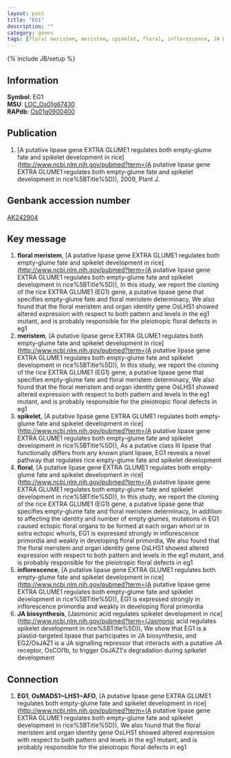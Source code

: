 ```yaml
---
layout: post
title: "EG1"
description: ""
category: genes
tags: [floral meristem, meristem, spikelet, floral, inflorescence, JA biosynthesis]
---
```

{% include JB/setup %}

## Information
__Symbol__: EG1  
__MSU__: [LOC_Os01g67430](http://rice.plantbiology.msu.edu/cgi-bin/ORF_infopage.cgi?orf=LOC_Os01g67430)  
__RAPdb__: [Os01g0900400](http://rapdb.dna.affrc.go.jp/viewer/gbrowse_details/irgsp1?name=Os01g0900400)  

## Publication
1. [A putative lipase gene EXTRA GLUME1 regulates both empty-glume fate and spikelet development in rice](http://www.ncbi.nlm.nih.gov/pubmed?term=(A putative lipase gene EXTRA GLUME1 regulates both empty-glume fate and spikelet development in rice%5BTitle%5D)), 2009, Plant J.

## Genbank accession number
[AK242904](http://www.ncbi.nlm.nih.gov/nuccore/AK242904)

## Key message
1. __floral meristem__, [A putative lipase gene EXTRA GLUME1 regulates both empty-glume fate and spikelet development in rice](http://www.ncbi.nlm.nih.gov/pubmed?term=(A putative lipase gene EXTRA GLUME1 regulates both empty-glume fate and spikelet development in rice%5BTitle%5D)),  In this study, we report the cloning of the rice EXTRA GLUME1 (EG1) gene, a putative lipase gene that specifies empty-glume fate and floral meristem determinacy, We also found that the floral meristem and organ identity gene OsLHS1 showed altered expression with respect to both pattern and levels in the eg1 mutant, and is probably responsible for the pleiotropic floral defects in eg1
2. __meristem__, [A putative lipase gene EXTRA GLUME1 regulates both empty-glume fate and spikelet development in rice](http://www.ncbi.nlm.nih.gov/pubmed?term=(A putative lipase gene EXTRA GLUME1 regulates both empty-glume fate and spikelet development in rice%5BTitle%5D)),  In this study, we report the cloning of the rice EXTRA GLUME1 (EG1) gene, a putative lipase gene that specifies empty-glume fate and floral meristem determinacy, We also found that the floral meristem and organ identity gene OsLHS1 showed altered expression with respect to both pattern and levels in the eg1 mutant, and is probably responsible for the pleiotropic floral defects in eg1
3. __spikelet__, [A putative lipase gene EXTRA GLUME1 regulates both empty-glume fate and spikelet development in rice](http://www.ncbi.nlm.nih.gov/pubmed?term=(A putative lipase gene EXTRA GLUME1 regulates both empty-glume fate and spikelet development in rice%5BTitle%5D)),  As a putative class III lipase that functionally differs from any known plant lipase, EG1 reveals a novel pathway that regulates rice empty-glume fate and spikelet development
4. __floral__, [A putative lipase gene EXTRA GLUME1 regulates both empty-glume fate and spikelet development in rice](http://www.ncbi.nlm.nih.gov/pubmed?term=(A putative lipase gene EXTRA GLUME1 regulates both empty-glume fate and spikelet development in rice%5BTitle%5D)),  In this study, we report the cloning of the rice EXTRA GLUME1 (EG1) gene, a putative lipase gene that specifies empty-glume fate and floral meristem determinacy, In addition to affecting the identity and number of empty glumes, mutations in EG1 caused ectopic floral organs to be formed at each organ whorl or in extra ectopic whorls, EG1 is expressed strongly in inflorescence primordia and weakly in developing floral primordia, We also found that the floral meristem and organ identity gene OsLHS1 showed altered expression with respect to both pattern and levels in the eg1 mutant, and is probably responsible for the pleiotropic floral defects in eg1
5. __inflorescence__, [A putative lipase gene EXTRA GLUME1 regulates both empty-glume fate and spikelet development in rice](http://www.ncbi.nlm.nih.gov/pubmed?term=(A putative lipase gene EXTRA GLUME1 regulates both empty-glume fate and spikelet development in rice%5BTitle%5D)),  EG1 is expressed strongly in inflorescence primordia and weakly in developing floral primordia
6. __JA biosynthesis__, [Jasmonic acid regulates spikelet development in rice](http://www.ncbi.nlm.nih.gov/pubmed?term=(Jasmonic acid regulates spikelet development in rice%5BTitle%5D)), We show that EG1 is a plastid-targeted lipase that participates in JA biosynthesis, and EG2/OsJAZ1 is a JA signalling repressor that interacts with a putative JA receptor, OsCOI1b, to trigger OsJAZ1's degradation during spikelet development

## Connection
1. __EG1__, __OsMADS1~LHS1~AFO__, [A putative lipase gene EXTRA GLUME1 regulates both empty-glume fate and spikelet development in rice](http://www.ncbi.nlm.nih.gov/pubmed?term=(A putative lipase gene EXTRA GLUME1 regulates both empty-glume fate and spikelet development in rice%5BTitle%5D)),  We also found that the floral meristem and organ identity gene OsLHS1 showed altered expression with respect to both pattern and levels in the eg1 mutant, and is probably responsible for the pleiotropic floral defects in eg1



